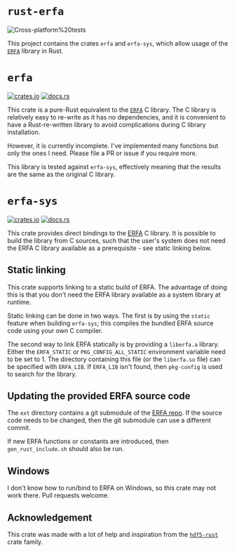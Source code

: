 # `rust-erfa`

<img src="https://img.shields.io/github/workflow/status/cjordan/rust-erfa/Cross-platform%20tests?label=Cross-platform%20tests&logo=github" alt="Cross-platform%20tests">

This project contains the crates `erfa` and `erfa-sys`, which allow usage of the
[`ERFA`](https://github.com/liberfa/erfa) library in Rust.

# `erfa`

<a href="https://crates.io/crates/erfa">
  <img src="https://img.shields.io/crates/v/erfa?logo=rust" alt="crates.io"></a>
<a href="https://docs.rs/crate/erfa">
  <img src="https://img.shields.io/docsrs/erfa?logo=rust" alt="docs.rs"></a>

This crate is a pure-Rust equivalent to the
[`ERFA`](https://github.com/liberfa/erfa) C library. The C library is relatively
easy to re-write as it has no dependencies, and it is convenient to have a
Rust-re-written library to avoid complications during C library installation.

However, it is currently incomplete. I've implemented many functions but only
the ones I need. Please file a PR or issue if you require more.

This library is tested against `erfa-sys`, effectively meaning that the results
are the same as the original C library.

# `erfa-sys`

<a href="https://crates.io/crates/erfa-sys">
  <img src="https://img.shields.io/crates/v/erfa-sys?logo=rust" alt="crates.io"></a>
<a href="https://docs.rs/crate/erfa-sys">
  <img src="https://img.shields.io/docsrs/erfa-sys?logo=rust" alt="docs.rs"></a>

This crate provides direct bindings to the
[ERFA](https://github.com/liberfa/erfa) C library. It is possible to build the
library from C sources, such that the user's system does not need the ERFA C
library available as a prerequisite - see static linking below.

## Static linking
This crate supports linking to a static build of ERFA. The advantage of doing
this is that you don't need the ERFA library available as a system library at
runtime.

Static linking can be done in two ways. The first is by using the `static`
feature when building `erfa-sys`; this compiles the bundled ERFA source code
using your own C compiler.

The second way to link ERFA statically is by providing a `liberfa.a` library.
Either the `ERFA_STATIC` or `PKG_CONFIG_ALL_STATIC` environment variable need to
be set to 1. The directory containing this file (or the `liberfa.so` file) can
be specified with `ERFA_LIB`. If `ERFA_LIB` isn't found, then `pkg-config` is
used to search for the library.

## Updating the provided ERFA source code
The `ext` directory contains a git submodule of the [ERFA
repo](https://github.com/liberfa/erfa). If the source code needs to be changed,
then the git submodule can use a different commit.

If new ERFA functions or constants are introduced, then `gen_rust_include.sh`
should also be run.

## Windows
I don't know how to run/bind to ERFA on Windows, so this crate may not work
there. Pull requests welcome.

## Acknowledgement
This crate was made with a lot of help and inspiration from the
[`hdf5-rust`](https://github.com/aldanor/hdf5-rust) crate family.

